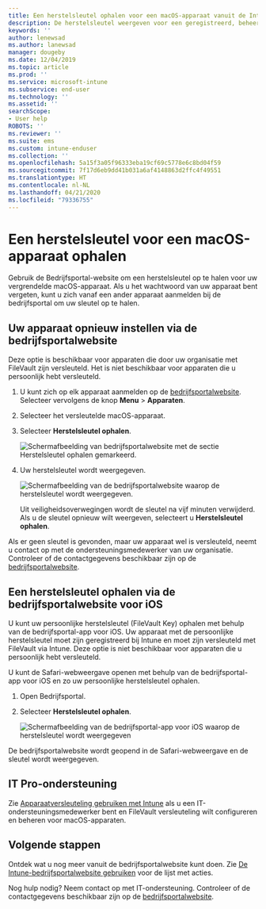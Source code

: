 ```yaml
---
title: Een herstelsleutel ophalen voor een macOS-apparaat vanuit de Intune-bedrijfsportalwebsite
description: De herstelsleutel weergeven voor een geregistreerd, beheerd macOS-apparaat.
keywords: ''
author: lenewsad
ms.author: lanewsad
manager: dougeby
ms.date: 12/04/2019
ms.topic: article
ms.prod: ''
ms.service: microsoft-intune
ms.subservice: end-user
ms.technology: ''
ms.assetid: ''
searchScope:
- User help
ROBOTS: ''
ms.reviewer: ''
ms.suite: ems
ms.custom: intune-enduser
ms.collection: ''
ms.openlocfilehash: 5a15f3a05f96333eba19cf69c5778e6c8bd04f59
ms.sourcegitcommit: 7f17d6eb9dd41b031a6af4148863d2ffc4f49551
ms.translationtype: HT
ms.contentlocale: nl-NL
ms.lasthandoff: 04/21/2020
ms.locfileid: "79336755"
---
```

# <a name="get-a-recovery-key-for-a-macos-device"></a>Een herstelsleutel voor een macOS-apparaat ophalen

Gebruik de Bedrijfsportal-website om een herstelsleutel op te halen voor uw vergrendelde macOS-apparaat. Als u het wachtwoord van uw apparaat bent vergeten, kunt u zich vanaf een ander apparaat aanmelden bij de bedrijfsportal om uw sleutel op te halen.  

## <a name="get-recovery-key-from-company-portal-website"></a>Uw apparaat opnieuw instellen via de bedrijfsportalwebsite

Deze optie is beschikbaar voor apparaten die door uw organisatie met FileVault zijn versleuteld. Het is niet beschikbaar voor apparaten die u persoonlijk hebt versleuteld.

1. U kunt zich op elk apparaat aanmelden op de [bedrijfsportalwebsite](https://portal.manage.microsoft.com). Selecteer vervolgens de knop **Menu** > **Apparaten**.  
2. Selecteer het versleutelde macOS-apparaat.  
3. Selecteer **Herstelsleutel ophalen**.  

    ![Schermafbeelding van bedrijfsportalwebsite met de sectie Herstelsleutel ophalen gemarkeerd.](./media/1907-recovery2-cpweb-intune.PNG)  

4. Uw herstelsleutel wordt weergegeven.

    ![Schermafbeelding van de bedrijfsportalwebsite waarop de herstelsleutel wordt weergegeven.](./media/1907-recovery-cpweb-intune.PNG)  

    Uit veiligheidsoverwegingen wordt de sleutel na vijf minuten verwijderd. Als u de sleutel opnieuw wilt weergeven, selecteert u **Herstelsleutel ophalen**.

Als er geen sleutel is gevonden, maar uw apparaat wel is versleuteld, neemt u contact op met de ondersteuningsmedewerker van uw organisatie. Controleer of de contactgegevens beschikbaar zijn op de [bedrijfsportalwebsite](https://go.microsoft.com/fwlink/?linkid=2010980).  

## <a name="get-recovery-key-from-company-portal-app-for-ios"></a>Een herstelsleutel ophalen via de bedrijfsportalwebsite voor iOS

U kunt uw persoonlijke herstelsleutel (FileVault Key) ophalen met behulp van de bedrijfsportal-app voor iOS. Uw apparaat met de persoonlijke herstelsleutel moet zijn geregistreerd bij Intune en moet zijn versleuteld met FileVault via Intune. Deze optie is niet beschikbaar voor apparaten die u persoonlijk hebt versleuteld. 

U kunt de Safari-webweergave openen met behulp van de bedrijfsportal-app voor iOS en zo uw persoonlijke herstelsleutel ophalen. 

1. Open Bedrijfsportal.
2. Selecteer **Herstelsleutel ophalen**.

    ![Schermafbeelding van de bedrijfsportal-app voor iOS waarop de herstelsleutel wordt weergegeven](./media/get-recovery-key-cpweb-02.png)  

De bedrijfsportalwebsite wordt geopend in de Safari-webweergave en de sleutel wordt weergegeven. 

## <a name="it-pro-support"></a>IT Pro-ondersteuning

Zie [Apparaatversleuteling gebruiken met Intune](/intune/protect/encrypt-devices) als u een IT-ondersteuningsmedewerker bent en FileVault versleuteling wilt configureren en beheren voor macOS-apparaten.

## <a name="next-steps"></a>Volgende stappen

Ontdek wat u nog meer vanuit de bedrijfsportalwebsite kunt doen. Zie [De Intune-bedrijfsportalwebsite gebruiken](using-the-intune-company-portal-website.md) voor de lijst met acties.  

Nog hulp nodig? Neem contact op met IT-ondersteuning. Controleer of de contactgegevens beschikbaar zijn op de [bedrijfsportalwebsite](https://go.microsoft.com/fwlink/?linkid=2010980).  
